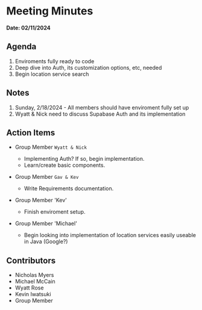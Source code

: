 # Meeting Minutes
**Date: 02/11/2024**

## Agenda
1. Enviroments fully ready to code
2. Deep dive into Auth, its customization options, etc, needed
3. Begin location service search

## Notes
1. Sunday, 2/18/2024 - All members should have enviroment fully set up
2. Wyatt & Nick need to discuss Supabase Auth and its implementation


## Action Items
* Group Member `Wyatt & Nick`
    * Implementing Auth? If so, begin implementation.
    * Learn/create basic components.

* Group Member `Gav & Kev`
     * Write Requirements documentation.
     
* Group Member 'Kev'
     * Finish enviroment setup.

* Group Member 'Michael'
     * Begin looking into implementation of location services easily useable in Java (Google?)

## Contributors
* Nicholas Myers
* Michael McCain
* Wyatt Rose
* Kevin Iwatsuki
* Group Member
